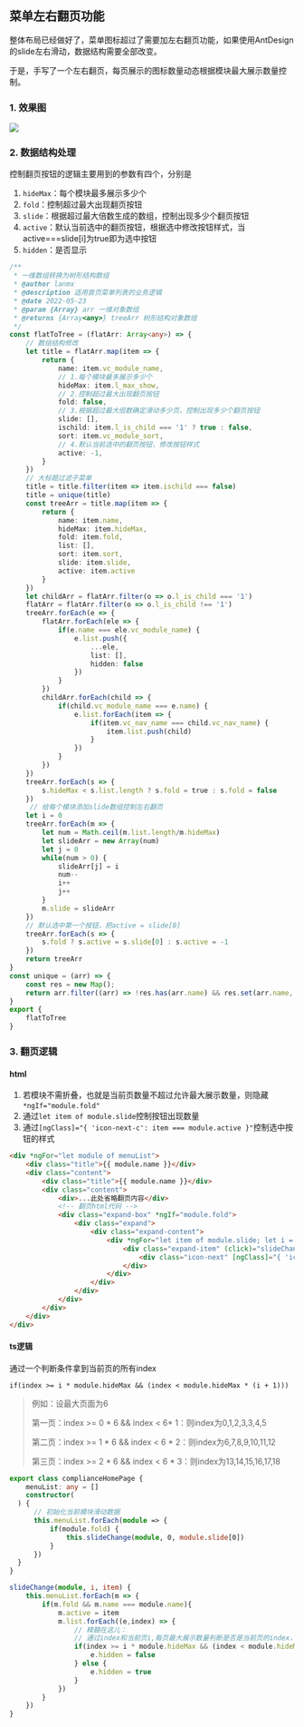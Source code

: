 ## 菜单左右翻页功能

整体布局已经做好了，菜单图标超过了需要加左右翻页功能，如果使用AntDesign的slide左右滑动，数据结构需要全部改变。

于是，手写了一个左右翻页，每页展示的图标数量动态根据模块最大展示数量控制。

### 1. 效果图

![](@alias/1655281611508.png)

### 2. 数据结构处理

控制翻页按钮的逻辑主要用到的参数有四个，分别是

1. `hideMax`：每个模块最多展示多少个
2. `fold`：控制超过最大出现翻页按钮
3. `slide`：根据超过最大倍数生成的数组，控制出现多少个翻页按钮
4. `active`：默认当前选中的翻页按钮，根据选中修改按钮样式，当active===slide[i]为true即为选中按钮
4. `hidden`：是否显示

```typescript
/**
 * 一维数组转换为树形结构数组
 * @author lanmx
 * @description 适用首页菜单列表的业务逻辑
 * @date 2022-05-23
 * @param {Array} arr 一维对象数组
 * @returns {Array<any>} treeArr 树形结构对象数组
 */
const flatToTree = (flatArr: Array<any>) => {
    // 数组结构修改
    let title = flatArr.map(item => {
        return {
            name: item.vc_module_name,
            // 1.每个模块最多展示多少个
            hideMax: item.l_max_show,
            // 2.控制超过最大出现翻页按钮
            fold: false, 
            // 3.根据超过最大倍数确定滑动多少页，控制出现多少个翻页按钮
            slide: [],
            ischild: item.l_is_child === '1' ? true : false,
            sort: item.vc_module_sort,
            // 4.默认当前选中的翻页按钮，修改按钮样式
            active: -1,
        }
    })
    // 大标题过滤子菜单
    title = title.filter(item => item.ischild === false)
    title = unique(title)
    const treeArr = title.map(item => {
        return {
            name: item.name,
            hideMax: item.hideMax,
            fold: item.fold,
            list: [],
            sort: item.sort,
            slide: item.slide,
            active: item.active
        }
    })
    let childArr = flatArr.filter(o => o.l_is_child === '1')
    flatArr = flatArr.filter(o => o.l_is_child !== '1')
    treeArr.forEach(e => {
        flatArr.forEach(ele => {
            if(e.name === ele.vc_module_name) {
                e.list.push({
                    ...ele,
                    list: [],
                    hidden: false
                })
            }
        })
        childArr.forEach(child => {
            if(child.vc_module_name === e.name) {
                e.list.forEach(item => {
                    if(item.vc_nav_name === child.vc_nav_name) {
                        item.list.push(child)
                    }
                })
            }
        })
    })
    treeArr.forEach(s => {
        s.hideMax < s.list.length ? s.fold = true : s.fold = false
    })
     // 给每个模块添加slide数组控制左右翻页
    let i = 0
    treeArr.forEach(m => {
        let num = Math.ceil(m.list.length/m.hideMax)
        let slideArr = new Array(num)
        let j = 0
        while(num > 0) {
            slideArr[j] = i
            num--
            i++
            j++
        }
        m.slide = slideArr
    })
    // 默认选中第一个按钮，把active = slide[0]
    treeArr.forEach(s => {
        s.fold ? s.active = s.slide[0] : s.active = -1
    })
    return treeArr
}
const unique = (arr) => {
    const res = new Map();
    return arr.filter((arr) => !res.has(arr.name) && res.set(arr.name, 1));
}
export {
    flatToTree
}
```

### 3. 翻页逻辑

#### html

1. 若模块不需折叠，也就是当前页数量不超过允许最大展示数量，则隐藏`*ngIf="module.fold"`
2. 通过`let item of module.slide`控制按钮出现数量
3. 通过`[ngClass]="{ 'icon-next-c': item === module.active }"`控制选中按钮的样式

```html
<div *ngFor="let module of menuList">
    <div class="title">{{ module.name }}</div>
    <div class="content">
        <div class="title">{{ module.name }}</div>
        <div class="content">
            <div>...此处省略翻页内容</div>
            <!-- 翻页html代码 -->
            <div class="expand-box" *ngIf="module.fold">
                <div class="expand">
                    <div class="expand-content">
                        <div *ngFor="let item of module.slide; let i = index">
                            <div class="expand-item" (click)="slideChange(module, i, item)">
                                <div class="icon-next" [ngClass]="{ 'icon-next-c': item === module.active }"></div>
                            </div>
                        </div>
                    </div>
                </div>
            </div>
        </div>
    </div>
</div>
```

#### ts逻辑

通过一个判断条件拿到当前页的所有index

`if(index >= i * module.hideMax && (index < module.hideMax * (i + 1)))`

> 例如：设最大页面为6
>
> 第一页：index >= 0 * 6 && index < 6* 1：则index为0,1,2,3,3,4,5
>
> 第二页：index >= 1 * 6 && index < 6 * 2：则index为6,7,8,9,10,11,12
>
> 第三页：index >= 2 * 6 && index < 6 * 3：则index为13,14,15,16,17,18

```typescript
export class complianceHomePage {
    menuList: any = []
    constructor(
  ) {
      // 初始化当前模块滑动数据
      this.menuList.forEach(module => {
          if(module.fold) {
              this.slideChange(module, 0, module.slide[0])
          }
      })
  }
}

slideChange(module, i, item) {
    this.menuList.forEach(m => {
        if(m.fold && m.name === module.name){
            m.active = item
            m.list.forEach((e,index) => {
                // 精髓在这儿：
                // 通过index和当前页i,每页最大展示数量判断是否是当前页的index，如果是当前页的index，则把hidden变为false；其他变为true,隐藏起来
                if(index >= i * module.hideMax && (index < module.hideMax * (i + 1))) {
                    e.hidden = false
                } else {
                    e.hidden = true
                }
            })
        }
    })
}
```


<Valine></Valine>